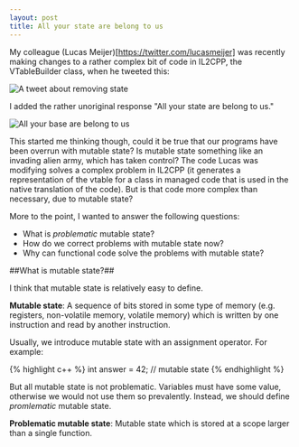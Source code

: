 ```yaml
---
layout: post
title: All your state are belong to us
---
```

My colleague (Lucas Meijer)[https://twitter.com/lucasmeijer] was recently making changes to a rather complex bit of code in IL2CPP, the VTableBuilder class, when he tweeted this:

![A tweet about removing state](/static/images/all-your-base-are-belong-to-us/luces-tweet.png)

 I added the rather unoriginal response "All your state are belong to us."

![All your base are belong to us](/static/images/all-your-base-are-belong-to-us/all-your-base.png)

This started me thinking though, could it be true that our programs have been overrun with mutable state? Is mutable state something like an invading alien army, which has taken control? The code Lucas was modifying solves a complex problem in IL2CPP (it generates a representation of the vtable for a class in managed code that is used in the native translation of the code). But is that code more complex than necessary, due to mutable state?

More to the point, I wanted to answer the following questions:

* What is *problematic* mutable state?
* How do we correct problems with mutable state now?
* Why can functional code solve the problems with mutable state?

##What is mutable state?##

I think that mutable state is relatively easy to define.

**Mutable state**: A sequence of bits stored in some type of memory (e.g. registers, non-volatile memory, volatile memory) which is written by one instruction and read by another instruction.

Usually, we introduce mutable state with an assignment operator. For example:

{% highlight c++ %}
int answer = 42; // mutable state
{% endhighlight %}

But all mutable state is not problematic. Variables must have some value, otherwise we would not use them so prevalently. Instead, we should define *promlematic* mutable state.

**Problematic mutable state**: Mutable state which is stored at a scope larger than a single function.
